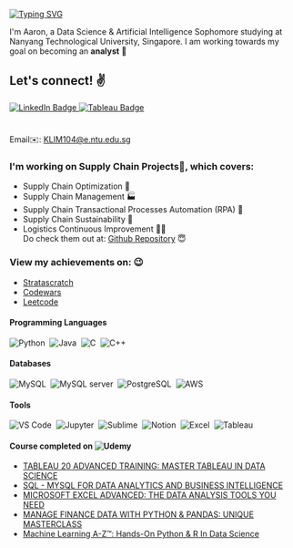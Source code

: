[![Typing SVG](https://readme-typing-svg.herokuapp.com/?lines=Greetings!😇)](https://git.io/typing-svg)

I'm Aaron, a Data Science & Artificial Intelligence Sophomore studying at Nanyang Technological University, Singapore. I am working towards my goal on becoming an **analyst** 🚀

## Let's connect! ✌️
<div id="badges">
  <a href="https://www.linkedin.com/in/lim-kang-wei"> <img src="https://img.shields.io/badge/LinkedIn-blue?style=for-the-badge&logo=linkedin&logoColor=white" alt="LinkedIn Badge"/> </a>
  <a href="https://public.tableau.com/app/profile/lim.kang.wei"> <img src="https://img.shields.io/badge/Tableau-E97627?style=for-the-badge&logo=Tableau&logoColor=white" alt="Tableau Badge"/> </a>
  <a href="KLIM104@e.ntu.edu.sg"> <https://img.shields.io/badge/Microsoft_Outlook-0078D4?style=for-the-badge&logo=microsoft-outlook&logoColor=white" alt="Outlook Badge"/> </a>
  
#### <img src="https://komarev.com/ghpvc/?username=lordAaron0121&style=flat-square&color=blue" alt=""/>
Email✉️: KLIM104@e.ntu.edu.sg 
    
### I'm working on Supply Chain Projects💪, which covers:
- Supply Chain Optimization 🛒
- Supply Chain Management 🏭
- Supply Chain Transactional Processes Automation (RPA) 🤖
- Supply Chain Sustainability 🌲
- Logistics Continuous Improvement 🧑‍💼 <br>
Do check them out at: [Github Repository](https://github.com/lordAaron0121/Supply-Chain-Optimization) 😇

### View my achievements on: 😉
- [Stratascratch](https://platform.stratascratch.com/user/lord_aaron_0121)
- [Codewars](https://www.codewars.com/users/lordAaron0121)
- [Leetcode](https://leetcode.com/kangweilim303/)
    
#### Programming Languages 
<div>
  <img src="https://img.shields.io/badge/Python-FFD43B?style=for-the-badge&logo=python&logoColor=blue" title="Python" alt="Python" />&nbsp;
  <img src="https://img.shields.io/badge/Java-ED8B00?style=for-the-badge&logo=java&logoColor=white" title="Java" alt="Java" />&nbsp;
  <img src="https://img.shields.io/badge/C-00599C?style=for-the-badge&logo=c&logoColor=white" title="C" alt="C" />&nbsp;
  <img src="https://img.shields.io/badge/C%2B%2B-00599C?style=for-the-badge&logo=c%2B%2B&logoColor=white" title="C++" alt="C++" />&nbsp;
</div>

#### Databases 
<div>
  <img src="https://img.shields.io/badge/MySQL-005C84?style=for-the-badge&logo=mysql&logoColor=white" title="MySQL" alt="MySQL"/>&nbsp;
  <img src="https://img.shields.io/badge/Microsoft%20SQL%20Server-CC2927?style=for-the-badge&logo=microsoft%20sql%20server&logoColor=white" title="MySQL server" alt="MySQL server"/>&nbsp;
  <img src="https://img.shields.io/badge/PostgreSQL-316192?style=for-the-badge&logo=postgresql&logoColor=white" title="PostgreSQL" alt="PostgreSQL"/>&nbsp;
  <img src="https://img.shields.io/badge/Amazon_AWS-FF9900?style=for-the-badge&logo=amazonaws&logoColor=white" title="AWS" alt="AWS"/>&nbsp;
</div>
   
#### Tools 
<p align="left">
<img src="https://camo.githubusercontent.com/42ada9cc774b9d2b4cf35691820a881d70657ae42c3a074f00c7e9add6352361/68747470733a2f2f696d672e736869656c64732e696f2f62616467652f56697375616c5f53747564696f5f436f64652d3030373844343f7374796c653d666f722d7468652d6261646765266c6f676f3d76697375616c25323073747564696f253230636f6465266c6f676f436f6c6f723d7768697465" title="VS Code" alt="VS Code" />&nbsp;
<img src="https://img.shields.io/badge/Jupyter-F37626.svg?&style=for-the-badge&logo=Jupyter&logoColor=white" title="Jupyter" alt="Jupyter" />&nbsp;
<img src="https://img.shields.io/badge/sublime_text-%23575757.svg?&style=for-the-badge&logo=sublime-text&logoColor=important" alt="Sublime" />&nbsp;
<img src="https://img.shields.io/badge/Notion-000000?style=for-the-badge&logo=notion&logoColor=white" alt="Notion" />&nbsp;    
<img src="https://img.shields.io/badge/Microsoft_Excel-217346?style=for-the-badge&logo=microsoft-excel&logoColor=white" title="Excel" alt="Excel"/>&nbsp;
<img src="https://img.shields.io/badge/Tableau-E97627?style=for-the-badge&logo=Tableau&logoColor=white" title="Tableau" alt="Tableau" />&nbsp;
</p>

#### Course completed on <img src="https://img.shields.io/badge/Udemy-EC5252?style=for-the-badge&logo=Udemy&logoColor=white" title="Udemy" alt="Udemy" />&nbsp; 
- [TABLEAU 20 ADVANCED TRAINING: MASTER TABLEAU IN DATA SCIENCE](https://www.udemy.com/certificate/UC-5425a5c3-bd0e-4eeb-b3e3-2d932a973d3a/)
- [SQL - MYSQL FOR DATA ANALYTICS AND BUSINESS INTELLIGENCE ](https://www.udemy.com/certificate/UC-e223b53f-112f-4416-9d85-8bd76fcc6a3a/)
- [MICROSOFT EXCEL ADVANCED: THE DATA ANALYSIS TOOLS YOU NEED](https://www.udemy.com/certificate/UC-b62150f9-0bb8-4d55-9d71-1ab87a03a430/)
- [MANAGE FINANCE DATA WITH PYTHON & PANDAS: UNIQUE MASTERCLASS](https://www.udemy.com/certificate/UC-559dcf54-a52a-4cf7-84de-31222e568dde/)
- [Machine Learning A-Z™: Hands-On Python & R In Data Science
](https://www.udemy.com/certificate/UC-e7af038b-a83a-403f-a0a0-20831d3edb3a/)

